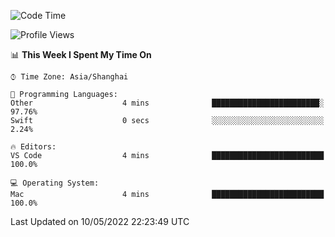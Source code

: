 <!--START_SECTION:waka-->
![Code Time](http://img.shields.io/badge/Code%20Time-0-blue)

![Profile Views](http://img.shields.io/badge/Profile%20Views-0-blue)

📊 **This Week I Spent My Time On** 

```text
⌚︎ Time Zone: Asia/Shanghai

💬 Programming Languages: 
Other                    4 mins              ████████████████████████░   97.76% 
Swift                    0 secs              ░░░░░░░░░░░░░░░░░░░░░░░░░   2.24%

🔥 Editors: 
VS Code                  4 mins              █████████████████████████   100.0%

💻 Operating System: 
Mac                      4 mins              █████████████████████████   100.0%

```


 Last Updated on 10/05/2022 22:23:49 UTC
<!--END_SECTION:waka-->